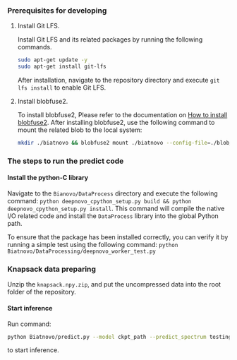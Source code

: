 ### Prerequisites for developing
1. Install Git LFS.

    Install Git LFS and its related packages by running the following commands.
    ```bash
    sudo apt-get update -y
    sudo apt-get install git-lfs
    ```
    After installation, navigate to the repository directory and execute `git lfs install` to enable Git LFS.

2. Install blobfuse2.

    To install blobfuse2, Please refer to the documentation on [How to install blobfuse2](https://learn.microsoft.com/en-us/azure/storage/blobs/blobfuse2-how-to-deploy?tabs=Ubuntu#how-to-install-blobfuse2). After installing blobfuse2, use the following command to mount the related blob to the local system:
    ```bash
    mkdir ./biatnovo && blobfuse2 mount ./biatnovo --config-file=./blob_config.yaml
    ```

### The steps to run the predict code
#### Install the python-C library

Navigate to the `Bianovo/DataProcess` directory and execute the following command: `python deepnovo_cpython_setup.py build && python deepnovo_cpython_setup.py install`. This command will compile the native I/O related code and install the `DataProcess` library into the global Python path.

To ensure that the package has been installed correctly, you can verify it by running a simple test using the following command: `python Biatnovo/DataProcessing/deepnovo_worker_test.py`

### Knapsack data preparing
Unzip the `knapsack.npy.zip`, and put the uncompressed data into the root folder of the repository.

#### Start inference

Run command:
```bash
python Biatnovo/predict.py --model ckpt_path --predict_spectrum testing_example.spectrum.mgf --predict_feature testing_example.feature.csv --cuda
```
to start inference.
